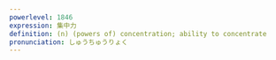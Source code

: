 ```yaml
---
powerlevel: 1846
expression: 集中力
definition: (n) (powers of) concentration; ability to concentrate
pronunciation: しゅうちゅうりょく
---
```

